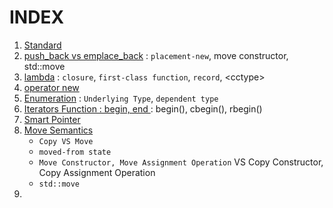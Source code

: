 # INDEX
1. [Standard](STD/README.md)
2. [push_back vs emplace_back](1_pushback_emplaceback.md) : `placement-new`, move constructor, std::move
3. [lambda](2_lambda.md) : `closure`, `first-class function`, `record`, \<cctype\>
4. [operator new](3_operator_new.md)
5. [Enumeration](4_Enumeration.md) : `Underlying Type`, `dependent type`
6. [Iterators Function : begin, end ](5_Iterators_begin_end.md) : begin(), cbegin(), rbegin()
7. [Smart Pointer](6_smart_pointer.md)
8. [Move Semantics](7_move_semantics.md)
   - `Copy VS Move`
   - `moved-from state`
   - `Move Constructor, Move Assignment Operation` VS Copy Constructor, Copy Assignment Operation
   - `std::move`
9.  
